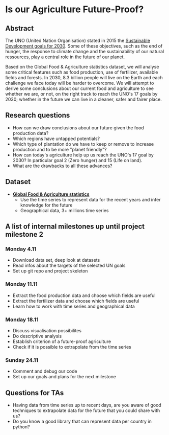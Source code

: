 # Is our Agriculture Future-Proof?

## Abstract

The UNO (United Nation Organisation) stated in 2015 the [Sustainable Development goals for 2030](https://www.un.org/sustainabledevelopment/sustainable-development-goals/). Some of these objectives, such as the end of hunger, the response to climate change and the sustainability of our natural ressources,  play a central role in the future of our planet.

Based on the Global Food & Agriculture statistics dataset, we will analyse some critical features such as food production, use of fertilizer, available fields and forests. In 2030, 8.3 billion people will live on the Earth and each challenge we face today will be harder to overcome. We will attempt to derive some conclusions about our current food and agriculture to see whether we are, or not, on the right track to reach the UNO's 17 goals by 2030; whether in the future we can live in a cleaner, safer and fairer place.


## Research questions

- How can we draw conclusions about our future given the food production data?
- Which regions have untapped potentials?
- Which type of plantation do we have to keep or remove to increase production and to be more "planet friendly"?
- How can today's agriculture help up us reach the UNO's 17 goal by 2030? In particular goal 2 (Zero hunger) and 15 (Life on land).
- What are the drawbacks to all these advances?

## Dataset

- [**Global Food & Agriculture statistics**](https://www.kaggle.com/unitednations/global-food-agriculture-statistics#fao_data_land_data.csv)
    - Use the time series to represent data for the recent years and infer knowledge for the future
    - Geographical data, 3+ millions time series


## A list of internal milestones up until project milestone 2

### Monday 4.11
- Download data set, deep look at datasets
- Read infos about the targets of the selected UN goals
- Set up git repo and project skeleton

### Monday 11.11
- Extract the food production data and choose which fields are useful
- Extract the fertilizer data and choose which fields are useful
- Learn how to work with time series and geographical data

### Monday 18.11
- Discuss visualisation possibilites
- Do descriptive analysis
- Establish criterion of a future-proof agriculture
- Check if it is possible to extrapolate from the time series

### Sunday 24.11
- Comment and debug our code
- Set up our goals and plans for the next milestone


## Questions for TAs
- Having data from time series up to recent days, are you aware of good techniques to extrapolate data for the future that you could share with us?
- Do you know a good library that can represent data per country in python?

